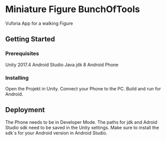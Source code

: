 # Miniature Figure BunchOfTools

Vuforia App for a walking Figure

## Getting Started

### Prerequisites

Unity 2017.4
Android Studio
Java jdk 8
Android Phone

### Installing

Open the Projekt in Unity.
Connect your Phone to the PC.
Build and run for Android. 

## Deployment

The Phone needs to be in Developer Mode.
The paths for jdk and Adroid Studio sdk need to be saved in the Unity settings.
Make sure to install the sdk´s for your Android version in Android Studio.


